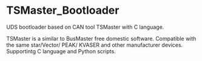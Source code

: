 # TSMaster_Bootloader
UDS bootloader based on CAN tool TSMaster with C language.

TSMaster is a similar to BusMaster free domestic software.
Compatible with the same star/Vector/ PEAK/ KVASER and other manufacturer devices. 
Supportintg C language and Python scripts.
